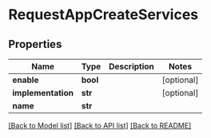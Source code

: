# RequestAppCreateServices

## Properties
Name | Type | Description | Notes
------------ | ------------- | ------------- | -------------
**enable** | **bool** |  | [optional] 
**implementation** | **str** |  | [optional] 
**name** | **str** |  | 

[[Back to Model list]](../README.md#documentation-for-models) [[Back to API list]](../README.md#documentation-for-api-endpoints) [[Back to README]](../README.md)


